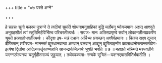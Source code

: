 +++
title = "०७ यस्ते अग्ने"

+++

हे सहसः सूनो बलस्य पुत्राग्ने ते त्वदीयां सुमतिं शोभनामनुग्राहिकां बुद्धिं मर्तोमनु ष्योयजमानः अक्षत् आश्नुते अनुग्रहशीलं त्वां स्तुतिभिर्हविर्भिश्च परिचरतीत्यर्थः । सयज- मानः अतिसप्रश्रृण्वे सर्वान् लोकानतीत्यप्रकर्षेण श्रूयते प्रख्यातोभवतीत्यर्थः । कीदृशः इष- मन्नं दधानः अर्धिभ्यः प्रयच्छन् अश्वैर्वहमानः । किञ्च सएव द्युमान् दीप्तिमान् शरीरपत- नानन्तरं द्युस्थानवान्वा अमवान् बलवान् आद्यून् द्युरित्यहर्नाम कालाध्वनोरत्यन्तसंयोग- इत्येषा द्वितीया आदित्यकर्तृकाण्यहानि आचन्द्रार्कमित्यर्थः भूषति भवति ॥ ७ ॥ महाव्रते संस्थिते मरुत्वतीये यदग्नएषेत्यनया चतुर्गृहीतमाज्यं जुहुयात् । तथैवपञ्चमा- रण्यके सूत्रितं—यदग्नएषासमितिर्भवातीति ।